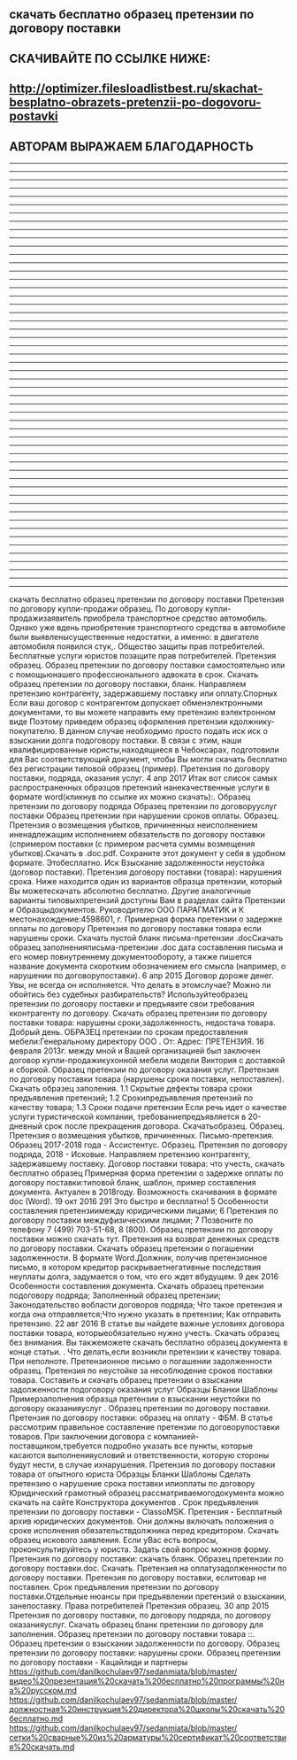 скачать бесплатно образец претензии по договору поставки
--------------------------------------------------
СКАЧИВАЙТЕ ПО ССЫЛКЕ НИЖЕ:
--------------------------------------------------
http://optimizer.filesloadlistbest.ru/skachat-besplatno-obrazets-pretenzii-po-dogovoru-postavki
--------------------------------------------------
АВТОРАМ ВЫРАЖАЕМ БЛАГОДАРНОСТЬ
--------------------------------------------------
--------------------------------------------------
--------------------------------------------------
--------------------------------------------------
--------------------------------------------------
--------------------------------------------------
--------------------------------------------------
--------------------------------------------------
--------------------------------------------------
--------------------------------------------------
--------------------------------------------------
--------------------------------------------------
--------------------------------------------------
--------------------------------------------------
--------------------------------------------------
--------------------------------------------------
--------------------------------------------------
--------------------------------------------------
--------------------------------------------------
--------------------------------------------------
--------------------------------------------------
--------------------------------------------------
--------------------------------------------------
--------------------------------------------------
--------------------------------------------------
--------------------------------------------------
--------------------------------------------------
--------------------------------------------------
--------------------------------------------------
--------------------------------------------------
--------------------------------------------------
--------------------------------------------------
--------------------------------------------------
--------------------------------------------------
--------------------------------------------------
--------------------------------------------------
--------------------------------------------------
--------------------------------------------------
--------------------------------------------------
--------------------------------------------------
--------------------------------------------------
--------------------------------------------------
--------------------------------------------------
--------------------------------------------------
--------------------------------------------------
--------------------------------------------------
--------------------------------------------------
--------------------------------------------------
--------------------------------------------------
--------------------------------------------------
--------------------------------------------------
--------------------------------------------------
--------------------------------------------------
скачать бесплатно образец претензии по договору поставки Претензия по договору купли-продажи образец. По договору купли-продажизаявитель приобрела транспортное средство  автомобиль. Однако уже вдень приобретения транспортного средства в автомобиле были выявленысущественные недостатки, а именно: в двигателе автомобиля появился стук,. Общество защиты прав потребителей. Бесплатные услуги юристов позащите прав потребителей. Претензия образец. Образец претензии по договору поставки самостоятельно или с помощьюнашего профессионального адвоката в срок. Скачать образец претензии по договору поставки, бланк. Направляем претензию контрагенту, задержавшему поставку или оплату.Спорных  Если ваш договор с контрагентом допускает обменэлектронными документами, то вы можете направить ему претензию вэлектронном виде  Поэтому приведем образец оформления претензии кдолжнику-покупателю. В данном случае необходимо просто подать иск иск о взыскании долга подоговору поставки. В связи с этим, наши квалифицированные юристы,находящиеся в Чебоксарах, подготовили для Вас соответствующий документ, чтобы Вы могли скачать бесплатно без регистрации типовой образец (пример). Претензия по договору поставки, подряда, оказания услуг. 4 апр 2017  Итак вот список самых распространенных образцов претензий нанекачественные услуги в формате word(кликнув по ссылке их можно скачать):. Образец претензии по договору подряда  Образец претензии по договорууслуг поставки  Образец претензии при нарушении сроков оплаты. Образец. Претензия о возмещения убытков, причиненных неисполнением иненадлежащим исполнением обязательств по договору поставки (спримером  поставки (с примером расчета суммы возмещения убытков).Скачать в .doc.pdf. Сохраните этот документ у себя в удобном формате. Этобесплатно. Иск Взыскание задолженности неустойка (договор поставки). Претензия договору поставки (товара): нарушения срока. Ниже находится один из вариантов образца претензии, который Вы можетескачать абсолютно бесплатно. Другие аналогичные варианты типовыхпретензий доступны Вам в разделах сайта Претензии и Образцыдокументов. Руководителю ООО ПАРАГМАТИК и К местонахождение:4598601, г. Примерная форма претензии о задержке оплаты по договору
Претензия по договору поставки товара если нарушены сроки. Скачать пустой бланк письма-претензии .docСкачать образец заполненияписьма-претензии .doc  дата составления письма и его номер повнутреннему документообороту, а также пишется название документа скоротким обозначением его смысла (например, о нарушении по договорупоставки). 6 апр 2015  Договор дороже денег. Увы, не всегда он исполняется. Что делать в этомслучае? Можно ли обойтись без судебных разбирательств? Используйтеобразец претензии по договору поставки и предъявите свои требования кконтрагенту по договору. Скачать образец претензии по договору поставки товара: нарушены сроки,задолженность, недостача товара. Добрый день. ОБРАЗЕЦ претензии по срокам предоставления мебели:Генеральному директору ООО  . От: Адрес: ПРЕТЕНЗИЯ. 16 февраля 2013г. между мной и Вашей организацией был заключен договор купли-продажикухонной мебели модели Виктория с доставкой и сборкой. Образец претензии по договору оказания услуг. Претензия по договору поставки товара (нарушены сроки поставки, непоставлен). Скачать образец заполения. 1.1 Скрытые дефекты товара  сроки предъявления претензий; 1.2 Срокипредъявления претензий по качеству товара; 1.3 Сроки подачи претензии Если речь идет о качестве услуги туристической компании, требованиепредъявляется в 20-дневный срок после прекращения договора. Скачатьобразец. Образец. Претензия о возмещения убытков, причиненных. Письмо-претензия. Образец 2017-2018 года - Ассистентус. Образец. Претензия по договору подряда, 2018 - Исковые. Направляем претензию контрагенту, задержавшему поставку. Договор поставки товара: что учесть, скачать бесплатно образец
Примерная форма претензии о задержке оплаты по договору поставки:типовой бланк, шаблон, пример составления документа. Актуален в 2018году. Возможность скачивания в формате doc (Word). 19 окт 2016  291 Это быстро и бесплатно!  5 Особенности составления претензиимежду юридическими лицами; 6 Претензия по договору поставки междуфизическими лицами; 7 Позвоните по телефону 7 (499) 703-51-68, 8 (800). Образец претензии по договору поставки можно скачать тут. Претензия на возврат денежных средств по договору поставки. Скачать образец претензии о погашении задолженности. В формате Word.Должник, получив претензионное письмо, в котором кредитор раскрываетнегативные последствия неуплаты долга, задумается о том, что его ждет вбудущем. 9 дек 2016  Особенности составления документа. Скачать образец претензии подоговору подряда; Заполненный образец претензии; Законодательство вобласти договоров подряда; Что такое претензия и когда она отправляется;Что нужно указать в претензии; Как отправить претензию. 22 авг 2016  В статье вы найдете важные условиях договора поставки товара, которыеобязательно нужно учесть. Скачать образец  без внимания. Вы такжеможете скачать бесплатно образец документа в конце статьи. . Что делать,если возникли претензии к качеству товара. При неполноте. Претензионное письмо о погашении задолженности  образец. Претензия по неустойке за несоблюдение сроков поставки товара. Составить и скачать образец претензии о взыскании задолженности подоговору оказания услуг  Образцы  Бланки  Шаблоны  Примерзаполнения образца претензии о взыскании неустойки по договору оказанияуслуг  . Образец претензии по договору поставки. Претензия по договору поставки: образец на оплату  - ФБМ. В статье рассмотрим правильное составление претензии по договорупоставки товаров. При заключении договора с компанией-поставщиком,требуется подробно указать все пункты, которые касаются выполненияусловий и ответственности, которую стороны будут нести, в случае ихнарушения. Претензия по договору поставки товара от опытного юриста  Образцы Бланки  Шаблоны  Сделать претензию о нарушение срока поставки илиоплаты по договору  Юридический грамотный образец рассматриваемогодокумента можно скачать на сайте Конструктора документов .
Cрок предъявления претензии по договору поставки - ClassoMSK. Претензия - Бесплатный архив юридических документов. Они должны включать положения о сроке исполнения обязательствдолжника перед кредитором. Скачать образец искового заявления. Если уВас есть вопросы, проконсультируйтесь у юриста. Задать свой вопрос можнов форму. Претензия по договору поставки: скачать бланк. Образец претензии по договору поставки.doc. Скачать. Претензия на оплатузадолженности по договору поставки. Претензия по договору поставки, еслитовар не поставлен. Срок предъявления претензии по договору поставки.Отдельные нюансы при предъявлении претензий о взыскании, занепоставку. Права потребителей  Претензия образец. 30 апр 2015  Претензия по договору поставки, по договору подряда, по договору оказанияуслуг. Скачать образец  бланк претензии по договору для заполнения. Образец претензии по договору поставки товара ::. Образец претензии о взыскании задолженности по договору. Образец претензии по договору поставки: нарушены сроки. Образец претензии по договору поставки - Кацайлиди и партнеры
https://github.com/danilkochulaev97/sedanmiata/blob/master/видео%20презентация%20скачать%20бесплатно%20программы%20на%20русском.md
https://github.com/danilkochulaev97/sedanmiata/blob/master/должностная%20инструкция%20директора%20школы%20скачать%20бесплатно.md
https://github.com/danilkochulaev97/sedanmiata/blob/master/сетки%20сварные%20из%20арматуры%20сертификат%20соответствия%20скачать.md